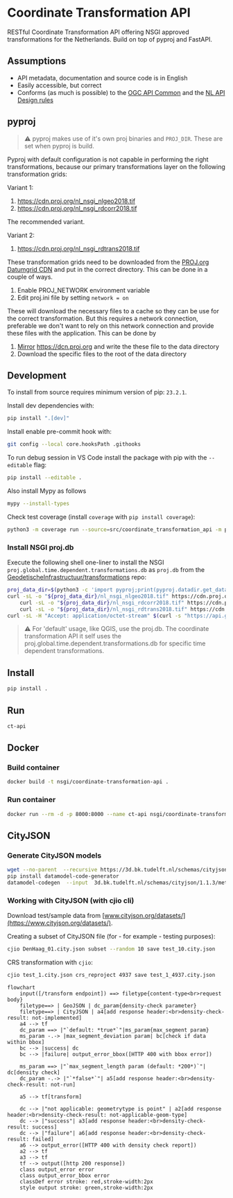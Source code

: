 # Coordinate Transformation API

RESTful Coordinate Transformation API offering NSGI approved transformations for
the Netherlands. Build on top of pyproj and FastAPI.

## Assumptions

- API metadata, documentation and source code is in English
- Easily accessible, but correct
- Conforms (as much is possible) to the [OGC API
  Common](https://ogcapi.ogc.org/common/) and the [NL API Design
  rules](https://gitdocumentatie.logius.nl/publicatie/api/adr/)

## pyproj

> :warning: pyproj makes use of it's own proj binaries and `PROJ_DIR`. These are
> set when pyproj is build.

Pyproj with default configuration is not capable in performing the right
transformations, because our primary transformations layer on the following
transformation grids:

Variant 1:

1. <https://cdn.proj.org/nl_nsgi_nlgeo2018.tif>
1. <https://cdn.proj.org/nl_nsgi_rdcorr2018.tif>

The recommended variant.

Variant 2:

1. <https://cdn.proj.org/nl_nsgi_rdtrans2018.tif>

These transformation grids need to be downloaded from the [PROJ.org Datumgrid
CDN](https://cdn.proj.org/) and put in the correct directory. This can be done
in a couple of ways.

1. Enable PROJ_NETWORK environment variable
1. Edit proj.ini file by setting `network = on`

These will download the necessary files to a cache so they can be use for the
correct transformation. But this requires a network connection, preferable we
don't want to rely on this network connection and provide these files with the
application. This can be done by

1. [Mirror](https://pyproj4.github.io/pyproj/stable/transformation_grids.html)
   <https://dcn.proj.org> and write the these file to the data directory
1. Download the specific files to the root of the data directory

## Development

To install from source requires minimum version of pip: `23.2.1`.

Install dev dependencies with:

```sh
pip install ".[dev]"
```

Install enable pre-commit hook with:

```sh
git config --local core.hooksPath .githooks
```

To run debug session in VS Code install the package with pip with the
`--editable` flag:

```sh
pip install --editable .
```

Also install Mypy as follows

```sh
mypy --install-types
```

Check test coverage (install `coverage` with `pip install coverage`):

```sh
python3 -m coverage run --source=src/coordinate_transformation_api -m pytest -v tests && python3 -m coverage report -m
```

### Install NSGI proj.db

Execute the following shell one-liner to install the NSGI `proj.global.time.dependent.transformations.db` as `proj.db` from the
[GeodetischeInfrastructuur/transformations](https://github.com/GeodetischeInfrastructuur/transformations/releases)
repo:

```sh
proj_data_dir=$(python3 -c 'import pyproj;print(pyproj.datadir.get_data_dir());')
curl -sL -o "${proj_data_dir}/nl_nsgi_nlgeo2018.tif" https://cdn.proj.org/nl_nsgi_nlgeo2018.tif && \
    curl -sL -o "${proj_data_dir}/nl_nsgi_rdcorr2018.tif" https://cdn.proj.org/nl_nsgi_rdcorr2018.tif && \
    curl -sL -o "${proj_data_dir}/nl_nsgi_rdtrans2018.tif" https://cdn.proj.org/nl_nsgi_rdtrans2018.tif && \
curl -sL -H "Accept: application/octet-stream" $(curl -s "https://api.github.com/repos/GeodetischeInfrastructuur/transformations/releases/latest" | jq -r '.assets[] | select(.name=="proj.global.time.dependent.transformations.db").url') -o "${proj_data_dir}/proj.db"
```

> :warning: For 'default' usage, like QGIS, use the proj.db. The coordinate
> transformation API it self uses the
> proj.global.time.dependent.transformations.db for specific time dependent
> transformations.

## Install

```bash
pip install .
```

## Run

```bash
ct-api
```

## Docker

### Build container

```bash
docker build -t nsgi/coordinate-transformation-api .
```

### Run container

```bash
docker run --rm -d -p 8000:8000 --name ct-api nsgi/coordinate-transformation-api
```

## CityJSON

### Generate CityJSON models

```sh
wget --no-parent  --recursive https://3d.bk.tudelft.nl/schemas/cityjson/1.1.3/
pip install datamodel-code-generator
datamodel-codegen  --input  3d.bk.tudelft.nl/schemas/cityjson/1.1.3/metadata.schema.json  --input-file-type jsonschema --output cityjson.py
```

### Working with CityJSON (with cjio cli)

Download test/sample data from
[www.cityjson.org/datasets/](https://www.cityjson.org/datasets/).

Creating a subset of CityJSON file (for - for example - testing purposes):

```sh
cjio DenHaag_01.city.json subset --random 10 save test_10.city.json
```

CRS transformation with `cjio`:

```sh
cjio test_1.city.json crs_reproject 4937 save test_1_4937.city.json
```

```mermaid
flowchart
    input([/transform endpoint]) ==> filetype{content-type<br>request body}
    filetype==> | GeoJSON | dc_param{density-check parameter}
    filetype==> | CityJSON | a4[add response header:<br>density-check-result: not-implemented] 
    a4 --> tf
    dc_param ==> |"`default: *true*`"|ms_param{max_segment param}
    ms_param -.-> |max_segment_deviation param| bc[check if data within bbox]
    bc --> |success| dc
    bc --> |failure| output_error_bbox([HTTP 400 with bbox error])

    ms_param ==> |"`max_segment_length param (default: *200*)`"| dc[density check]
    dc_param -.-> |"`*false*`"| a5[add response header:<br>density-check-result: not-run] 
    
    a5 --> tf[transform]
    
    dc --> |"not applicable: geometrytype is point" | a2[add response header:<br>density-check-result: not-applicable-geom-type]
    dc --> |"success"| a3[add response header:<br>density-check-result: success]
    dc --> |"failure"| a6[add response header:<br>density-check-result: failed] 
    a6 --> output_error([HTTP 400 with density check report])
    a2 --> tf
    a3 --> tf
    tf --> output([http 200 response])
    class output_error error
    class output_error_bbox error
    classDef error stroke: red,stroke-width:2px
    style output stroke: green,stroke-width:2px
```
